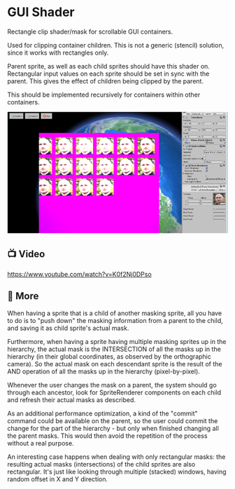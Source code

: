 # GUI Shader

Rectangle clip shader/mask for scrollable GUI containers.

Used for clipping container children.
This is not a generic (stencil) solution, since it works with rectangles only.

Parent sprite, as well as each child sprites should have this shader on.
Rectangular input values on each sprite should be set in sync with the parent.
This gives the effect of children being clipped by the parent.

This should be implemented recursively for containers within other containers.

[![GUI Shader!](./images/gui-shader.png)](https://www.youtube.com/watch?v=K0f2Nj0DPso)

## :tv: Video

https://www.youtube.com/watch?v=K0f2Nj0DPso

## :rocket: More

When having a sprite that is a child of another masking sprite, all you have to do is to "push down" the
masking information from a parent to the child, and saving it as child sprite's actual mask.

Furthermore, when having a sprite having multiple masking sprites up in the hierarchy, the actual mask is
the INTERSECTION of all the masks up in the hierarchy (in their global coordinates, as observed by the
orthographic camera). So the actual mask on each descendant sprite is the result of the AND operation of
all the masks up in the hierarchy (pixel-by-pixel).

Whenever the user changes the mask on a parent, the system should go through each ancestor, look for
SpriteRenderer components on each child and refresh their actual masks as described.

As an additional performance optimization, a kind of the "commit" command could be available on the
parent, so the user could commit the change for the part of the hierarchy - but only when finished changing
all the parent masks. This would then avoid the repetition of the process without a real purpose.

An interesting case happens when dealing with only rectangular masks: the resulting actual masks
(intersections) of the child sprites are also rectangular. It's just like looking through multiple (stacked)
windows, having random offset in X and Y direction.